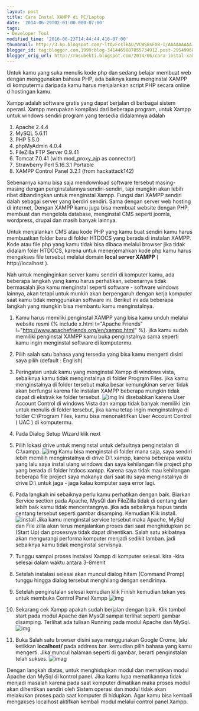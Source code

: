 ```yaml
---
layout: post
title: Cara Instal XAMPP di PC/Laptop
date: '2014-06-29T02:01:00.000-07:00'
tags:
- Developer Tool
modified_time: '2016-06-23T14:44:44.416-07:00'
thumbnail: http://3.bp.blogspot.com/-ltOvFcslkAU/VCWS8sFX8-I/AAAAAAAAAIw/cKDgos7mk8M/s72-c/desktop.png
blogger_id: tag:blogger.com,1999:blog-3414465807055734912.post-2954996818959207578
blogger_orig_url: http://rmsubekti.blogspot.com/2014/06/cara-instal-xampp-di-pclaptop.html
---
```

Untuk kamu yang suka menulis kode php dan sedang belajar membuat web dengan menggunakan bahasa PHP, ada baiknya kamu menginstal XAMPP di komputermu daripada kamu harus menjalankan script PHP secara online d hostingan kamu.

Xampp adalah software gratis yang dapat berjalan di berbagai sistem operasi. Xampp merupakan kompilasi dari beberapa program, untuk Xampp untuk windows sendiri program yang tersedia didalamnya adalah

1.  Apache 2.4.4
2. MySQL 5.6.11
3. PHP 5.5.0
4. phpMyAdmin 4.0.4
5. FileZilla FTP Server 0.9.41
6. Tomcat 7.0.41 (with mod_proxy_ajp as connector)
7. Strawberry Perl 5.16.3.1 Portable
8. XAMPP Control Panel 3.2.1 (from hackattack142)

Sebenarnya kamu bisa saja mendownload software tersebut masing-masing dengan penginstalannya sendiri-sendiri, tapi mungkin akan lebih ribet dibandingkan untuk menginstal Xampp. Fungsi dari XAMPP sendiri dalah sebagai server yang berdiri sendiri. Sama dengan server web hosting di internet, Dengan XAMPP kamu juga bisa membuat website dengan PHP, membuat dan mengelola database, menginstal CMS seperti joomla, wordpress, drupal dan masih banyak lainnya.

Untuk menjalankan CMS atau kode PHP yang kamu buat sendiri kamu harus membuatkan folder baru di folder HTDOCS yang berada di instalan XAMPP. Kode atau file php yang kamu tidak bisa dibaca melalui browser jika tidak didalam foler HTDOCS, karena untuk menerjemahkan kode php kamu harus mengakses file tersebut melalui domain **local server XAMPP** ( http://localhost ).

Nah untuk menginginkan server kamu sendiri di komputer kamu, ada beberapa langkah yang kamu harus perhatikan, sebenarnya tidak bermasalah jika kamu menginstal seperti software - software windows lainnya, akan tetapi untuk munkin akan berpengaruh dengan kerja komputer saat kamu tidak menggunakan software ini. Berikut ini ada beberapa langkah yang mungkin bisa membantu kamu menginstalnya.

1. Kamu harus memiliki penginstal XAMPP yang bisa kamu unduh melalui website resmi {% include x.html t="Apache Friends" l="http://www.apachefriends.org/en/xampp.html" %}. jika kamu sudah memiliki penginstal XAMPP kamu buka penginstalnya sama seperti kamu ingin menginstal software di komputermu.

2. Pilih salah satu bahasa yang tersedia yang bisa kamu mengerti disini saya pilih  (default : English)

3. Peringatan untuk kamu yang menginstal Xampp di windows vista, sebaiknya kamu tidak menginstalnya di folder Program Files. jika kamu menginstalnya di folder tersebut maka besar kemungkinan server tidak akan berfungsi karena file instalan XAMPP beberapa mungkin tidak dapat di ekstrak ke folder tersebut.
![img](https://3.bp.blogspot.com/-ZF-kRDMbWkE/VGCDCZnS3cI/AAAAAAAAATs/TMsPvo3Vl7g/s1600/2.JPG)
Ini disebabkan karena User Account Control di windows Vista dan xampp tidak banyak memiliki izin untuk menulis di folder tersebut, jika kamu tetap ingin menginstalnya di folder C:\Program Files, kamu bisa menonaktifkan User Account Control ( UAC ) di komputermu.

4. Pada Dialog Setup Wizard klik next

5. Pilih lokasi drive untuk menginstal untuk defaultnya penginstalan di C:\xampp.
![img](https://2.bp.blogspot.com/-jUaOAhQe7Eo/VGCDMD5ZmWI/AAAAAAAAAT0/pGSPWTUXcv4/s1600/4.JPG)
Kamu bisa menginstal di folder mana saja, saya sendiri lebih memilih menginstalnya di drive D:\ xampp, karena beberapa waktu yang lalu saya instal ulang windows dan saya kehilangan file project php yang berada di folder htdocs xampp. Karena saya tidak mau kehilangan beberapa file project saya makanya dari saat itu saya menginstalnya di drive D:\ untuk jaga - jaga kalau komputer saya error lagi.

6. Pada langkah ini sebaiknya perlu kamu perhatikan dengan baik. Biarkan Service section pada Apache, MysQl dan FileZilla tidak di centang dan lebih baik kamu tidak mencentangnya. jika ada sebaiknya hapus tanda centang tersebut seperti gambar disamping. Kemudian Klik install.
![install](https://1.bp.blogspot.com/-qkTE4rhbBbI/VGCDWHPpkaI/AAAAAAAAAT8/uK0Mshkm1ok/s1600/5.JPG)
Jika kamu menginstal service tersebut maka Apache, MySql dan File zilla akan terus  menjalankan proses dari saat menghidupkan pc (Start Up) dan prosesnya tidak dapat dihentikan. Salah satu akibatnya akan mengurangi performa komputer menjadi sedikit lamban. jadi sebaiknya kamu tidak menginstal servisnya.

7. Tunggu sampai proses instalasi Xampp di komputer selesai. kira -kira selesai dalam waktu antara 3-8menit

8. Setelah instalasi selesai akan muncul dialog hitam (Command Promp) tunggu hingga dialog tersebut menghilang dengan sendirinya.

9. Setelah penginstalan selesai kemudian klik Finish kemudian tekan yes untuk membuka Control Panel Xampp
![img](https://3.bp.blogspot.com/-cez1rNmQFJo/VGCDgX6PqjI/AAAAAAAAAUE/5RrmUv1h5Ak/s1600/7.JPG)

10. Sekarang cek Xampp apakah sudah berjalan dengan baik. Klik tombol start pada modul Apache dan MysQl sampai terlihat seperti gambar disamping. Terlihat ada tulisan Running pada modul Apache dan MySql.
![img](https://3.bp.blogspot.com/-dzIFX_l2jpY/VGCDyqS4vdI/AAAAAAAAAUM/Trj69yN3rCI/s1600/9.JPG)

11. Buka Salah satu browser disini saya menggunakan Google Crome, lalu ketikkan **localhost/** pada address bar. kemudian pilih bahasa yang kamu mengerti. Jika muncul halaman seperti di gambar, berarti penginstalan telah sukses.
![imag](https://4.bp.blogspot.com/-ixe8iFIvKn4/VGCD7ooATTI/AAAAAAAAAUU/U0UX_512NKY/s1600/10.JPG)

Dengan langkah diatas, untuk menghidupkan modul dan mematikan modul Apache dan MySql di kontrol panel. Jika kamu lupa mematikannya tidak menjadi masalah karena pada saat komputer dimatikan maka proses modul akan dihentikan sendiri oleh Sistem operasi dan modul tidak akan melakukan proses pada saat komputer di hidupkan. Agar kamu  bisa kembali  mengakses localhost aktifkan kembali modul melalui control panel Xampp.
